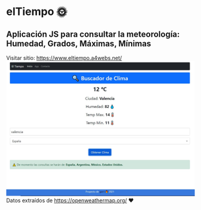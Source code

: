 # elTiempo 🌞
## Aplicación JS para consultar la meteorología: Humedad, Grados, Máximas, Mínimas</br>
Visitar sitio: https://www.eltiempo.a4webs.net/
![Alt text](https://github.com/Garri7/elTiempo/blob/main/img/Captura12.JPG?raw=true)
Datos extraídos de https://openweathermap.org/ ❤️

